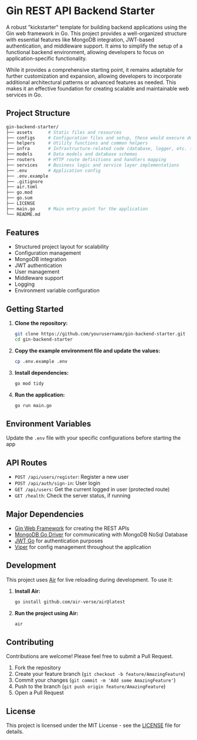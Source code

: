 # Gin REST API Backend Starter

A robust "kickstarter" template for building backend applications using the Gin web framework in Go. This project provides a well-organized structure with essential features like MongoDB integration, JWT-based authentication, and middleware support. It aims to simplify the setup of a functional backend environment, allowing developers to focus on application-specific functionality. 

While it provides a comprehensive starting point, it remains adaptable for further customization and expansion, allowing developers to incorporate additional architectural patterns or advanced features as needed. This makes it an effective foundation for creating scalable and maintainable web services in Go.

## Project Structure
```bash
gin-backend-starter/
├── assets      # Static files and resources
├── configs     # Configuration files and setup, these would execure during pre-start process of the server
├── helpers     # Utility functions and common helpers
├── infra       # Infrastructure-related code (database, logger, etc. that would be used throughout the app)
├── models      # Data models and database schemas
├── routers     # HTTP route definitions and handlers mapping
├── services    # Business logic and service layer implementations
├── .env        # Application config
├── .env.example
├── .gitignore
├── air.toml
├── go.mod
├── go.sum
├── LICENSE
├── main.go     # Main entry point for the application
└── README.md
```

## Features

- Structured project layout for scalability
- Configuration management
- MongoDB integration
- JWT authentication
- User management
- Middleware support
- Logging
- Environment variable configuration

## Getting Started

1. **Clone the repository:**

    ```bash
    git clone https://github.com/yourusername/gin-backend-starter.git
    cd gin-backend-starter
    ```

2. **Copy the example environment file and update the values:**

    ```bash
    cp .env.example .env
    ```

3. **Install dependencies:**

    ```bash
    go mod tidy
    ```

4. **Run the application:**

    ```bash
    go run main.go
    ```

## Environment Variables

Update the `.env` file with your specific configurations before starting the app


## API Routes

- `POST /api/users/register`: Register a new user
- `POST /api/auth/sign-in`: User login
- `GET /api/users`: Get the current logged in user (protected route)
- `GET /health`: Check the server status, if running

## Major Dependencies

- [Gin Web Framework](https://github.com/gin-gonic/gin) for creating the REST APIs
- [MongoDB Go Driver](https://github.com/mongodb/mongo-go-driver) for communicating with MongoDB NoSql Database
- [JWT Go](https://github.com/golang-jwt/jwt/) for authentication purposes
- [Viper](github.com/spf13/viper) for config management throughout the application

## Development

This project uses [Air](https://github.com/air-verse/air) for live reloading during development. To use it:

1. **Install Air:**

    ```bash
    go install github.com/air-verse/air@latest
    ```

2. **Run the project using Air:**

    ```bash
    air
    ```

## Contributing

Contributions are welcome! Please feel free to submit a Pull Request.

1. Fork the repository
2. Create your feature branch (`git checkout -b feature/AmazingFeature`)
3. Commit your changes (`git commit -m 'Add some AmazingFeature'`)
4. Push to the branch (`git push origin feature/AmazingFeature`)
5. Open a Pull Request

## License

This project is licensed under the MIT License - see the [LICENSE](LICENSE) file for details.